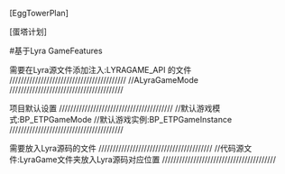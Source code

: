 [EggTowerPlan]

[蛋塔计划]

#基于Lyra GameFeatures

需要在Lyra源文件添加注入:LYRAGAME_API 的文件
/////////////////////////////////////////
//ALyraGameMode
////////////////////////////////////////

项目默认设置
////////////////////////////////////////
//默认游戏模式:BP_ETPGameMode
//默认游戏实例:BP_ETPGameInstance
////////////////////////////////////////

需要放入Lyra源码的文件
////////////////////////////////////////
//代码源文件:LyraGame文件夹放入Lyra源码对应位置
////////////////////////////////////////
